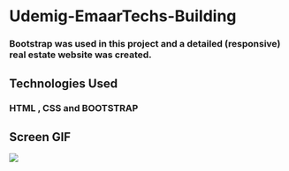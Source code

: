 <h1>Udemig-EmaarTechs-Building</h1>

<h3>Bootstrap was used in this project and a detailed (responsive) real estate website was created.</h3>

<h2>Technologies Used</h2>

<h3>HTML , CSS and BOOTSTRAP</h3>

<h2>Screen GIF</h2>

![](Udemig-EmaarTechs.gif)
